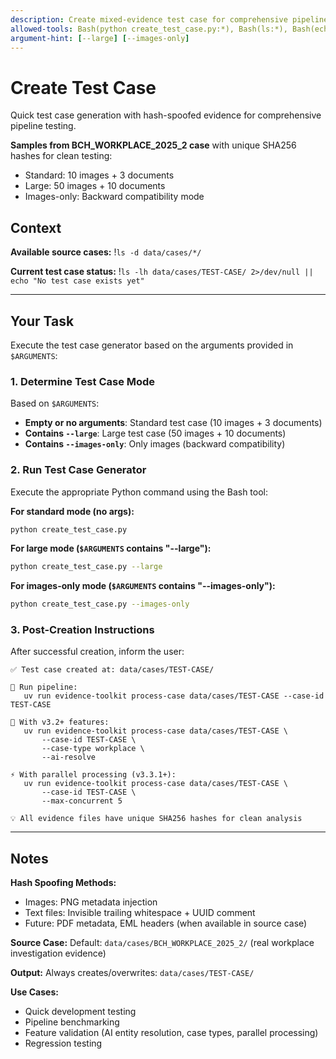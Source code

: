 ```yaml
---
description: Create mixed-evidence test case for comprehensive pipeline testing
allowed-tools: Bash(python create_test_case.py:*), Bash(ls:*), Bash(echo:*), Bash(find:*)
argument-hint: [--large] [--images-only]
---
```


# Create Test Case

Quick test case generation with hash-spoofed evidence for comprehensive pipeline testing.

**Samples from BCH_WORKPLACE_2025_2 case** with unique SHA256 hashes for clean testing:
- Standard: 10 images + 3 documents
- Large: 50 images + 10 documents
- Images-only: Backward compatibility mode

## Context

**Available source cases:**
!`ls -d data/cases/*/`

**Current test case status:**
!`ls -lh data/cases/TEST-CASE/ 2>/dev/null || echo "No test case exists yet"`

---

## Your Task

Execute the test case generator based on the arguments provided in `$ARGUMENTS`:

### 1. Determine Test Case Mode

Based on `$ARGUMENTS`:
- **Empty or no arguments**: Standard test case (10 images + 3 documents)
- **Contains `--large`**: Large test case (50 images + 10 documents)
- **Contains `--images-only`**: Only images (backward compatibility)

### 2. Run Test Case Generator

Execute the appropriate Python command using the Bash tool:

**For standard mode (no args):**
```bash
python create_test_case.py
```

**For large mode (`$ARGUMENTS` contains "--large"):**
```bash
python create_test_case.py --large
```

**For images-only mode (`$ARGUMENTS` contains "--images-only"):**
```bash
python create_test_case.py --images-only
```

### 3. Post-Creation Instructions

After successful creation, inform the user:

```
✅ Test case created at: data/cases/TEST-CASE/

🚀 Run pipeline:
   uv run evidence-toolkit process-case data/cases/TEST-CASE --case-id TEST-CASE

🎯 With v3.2+ features:
   uv run evidence-toolkit process-case data/cases/TEST-CASE \
       --case-id TEST-CASE \
       --case-type workplace \
       --ai-resolve

⚡ With parallel processing (v3.3.1+):
   uv run evidence-toolkit process-case data/cases/TEST-CASE \
       --case-id TEST-CASE \
       --max-concurrent 5

💡 All evidence files have unique SHA256 hashes for clean analysis
```

---

## Notes

**Hash Spoofing Methods:**
- Images: PNG metadata injection
- Text files: Invisible trailing whitespace + UUID comment
- Future: PDF metadata, EML headers (when available in source case)

**Source Case:**
Default: `data/cases/BCH_WORKPLACE_2025_2/` (real workplace investigation evidence)

**Output:**
Always creates/overwrites: `data/cases/TEST-CASE/`

**Use Cases:**
- Quick development testing
- Pipeline benchmarking
- Feature validation (AI entity resolution, case types, parallel processing)
- Regression testing
